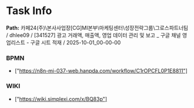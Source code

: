 # Task Info

**Path:** 카페24(주)\본사사업장\[CG]MI본부\마케팅센터\성장전략그룹\그로스파트너팀 / dhlee09 / [341527] 광고 거래액, 매출액, 영업 데이터 관리 및 보고 _ 구글 채널 영업리스트 - 구글 시트 적재 / 2025-10-01_00-00-00

### BPMN
- ["https://n8n-mi-037-web.hanpda.com/workflow/C1rOPCFL0P1E8811"]

### WIKI
- ["https://wiki.simplexi.com/x/BQ83p"]

